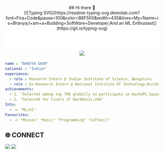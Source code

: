 <div align='center'>
## Hi there 👋
</div>
<div align = 'center'>
[![Typing SVG](https://readme-typing-svg.demolab.com?font=Fira+Code&pause=100&color=B6F500&width=435&lines=My+Name+is+Bhavya;I+am+a+Budding+SoftWare+Developer;And an ML Enthusiast)](https://git.io/typing-svg)
</div>
<div align="center">
  <img src="https://github.com/Whimsical-Maverick/Whimsical-Maverick/blob/main/binary%20(2).svg">
</div>
<div align="center"; margin-bottom="60";>
  <img style="max-width:60/%;height:60;" src="https://www.gifcen.com/wp-content/uploads/2023/09/hacker-gif-2.gif"  />
</div>

```yaml
name : "BHAVYA GAUR"
national : "Indian"
experience:
  - role : Research Intern @ Indian Institute of Science, Bengaluru
  - role : Ex-Research Intern @ National Institute Of Technology,Kurukshetra
achievements:
  - 1. "Selected among top 700 globally to participate in HackUPC,Spain"
  - 2. "Selected for Finals of HackDavis,USA"
Into:
  - -> "ML/AI"
Favourites:
  - -> "Movies" "Music" "Programming" "Coffee;)"
```
## 🌐 CONNECT
<p align='left'>
  <a href="https://www.linkedin.com/in/bhavya-86195627a/"><img src="https://img.shields.io/badge/Linkedin-blue?style=for-the-badge&logo=Linkedin"></a>
  <a href="https://x.com/B_a_noisemaker"><img src="https://img.shields.io/badge/X.com-black?style=for-the-badge&logo=Twitter"></a>
  <a href="
</p>
